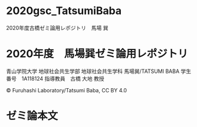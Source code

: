 # 2020gsc_TatsumiBaba
2020年度古橋ゼミ論用レポジトリ　馬場 巽

# 2020年度　馬場巽ゼミ論用レポジトリ

青山学院大学 地球社会共生学部 地球社会共生学科
馬場巽/TATSUMI BABA
学生番号　1A118124
指導教員　古橋 大地 教授

© Furuhashi Laboratory/Tatsumi Baba, CC BY 4.0

# ゼミ論本文

